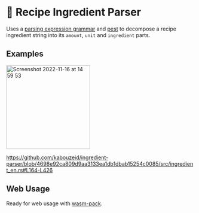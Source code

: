 # 🍜 Recipe Ingredient Parser

Uses a [parsing expression grammar](https://en.wikipedia.org/wiki/Parsing_expression_grammar) and [pest](https://github.com/pest-parser/pest) to decompose a recipe ingredient string into its `amount`, `unit` and `ingredient` parts.

## Examples

<img width="224" alt="Screenshot 2022-11-16 at 14 59 53" src="https://user-images.githubusercontent.com/7303830/202200354-1a8f9fab-2d71-488f-a918-fa865517e440.png">

https://github.com/kabouzeid/ingredient-parser/blob/4698e92ca809d9aa3133ea1db1dbab15254c0085/src/ingredient_en.rs#L164-L426

## Web Usage

Ready for web usage with [wasm-pack](https://github.com/rustwasm/wasm-pack).
